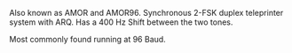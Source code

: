 Also known as AMOR and AMOR96. Synchronous 2-FSK duplex teleprinter system with ARQ. Has a 400 Hz Shift between the two tones.

Most commonly found running at 96 Baud.